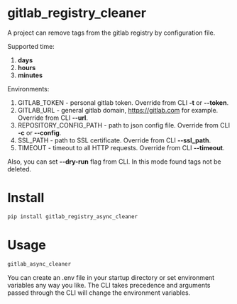 # gitlab_registry_cleaner

A project can remove tags from the gitlab registry by configuration file.

Supported time:
1. **days**
2. **hours**
3. **minutes**

Environments:
1. GITLAB_TOKEN - personal gitlab token. Override from CLI **-t** or **--token**.
2. GITLAB_URL - general gitlab domain, https://gitlab.com for example. Override from CLI **--url**.
3. REPOSITORY_CONFIG_PATH - path to json config file. Override from CLI **-c** or **--config**.
4. SSL_PATH - path to SSL certificate. Override from CLI **--ssl_path**.
5. TIMEOUT - timeout to all HTTP requests. Override from CLI **--timeout**.

Also, you can set **--dry-run** flag from CLI. In this mode found tags not be deleted.

# Install
```bash
pip install gitlab_registry_async_cleaner
```

# Usage
```bash
gitlab_async_cleaner
```
You can create an .env file in your startup directory or set environment 
variables any way you like. The CLI takes precedence and arguments passed
through the CLI will change the environment variables.
